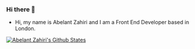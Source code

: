 ### Hi there 👋

- Hi, my name is Abelant Zahiri and I am a Front End Developer based in London.


[![Abelant Zahiri's Github States](https://github-readme-stats.vercel.app/api?username=abelant&show_icons=true&theme=dracula)](https://github.com/abelant/github-readme-stats)

<!--
**machadop1407/machadop1407** is a ✨ _special_ ✨ repository because its `README.md` (this file) appears on your GitHub profile.
-->
